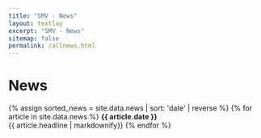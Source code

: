 ```yaml
---
title: "SMV - News"
layout: textlay
excerpt: "SMV - News"
sitemap: false
permalink: /allnews.html
---
```


# News
{% assign sorted_news = site.data.news | sort: 'date' | reverse %}
{% for article in site.data.news %}
<strong>{{ article.date }}</strong><br>
  {{ article.headline | markdownify}}
{% endfor %}
